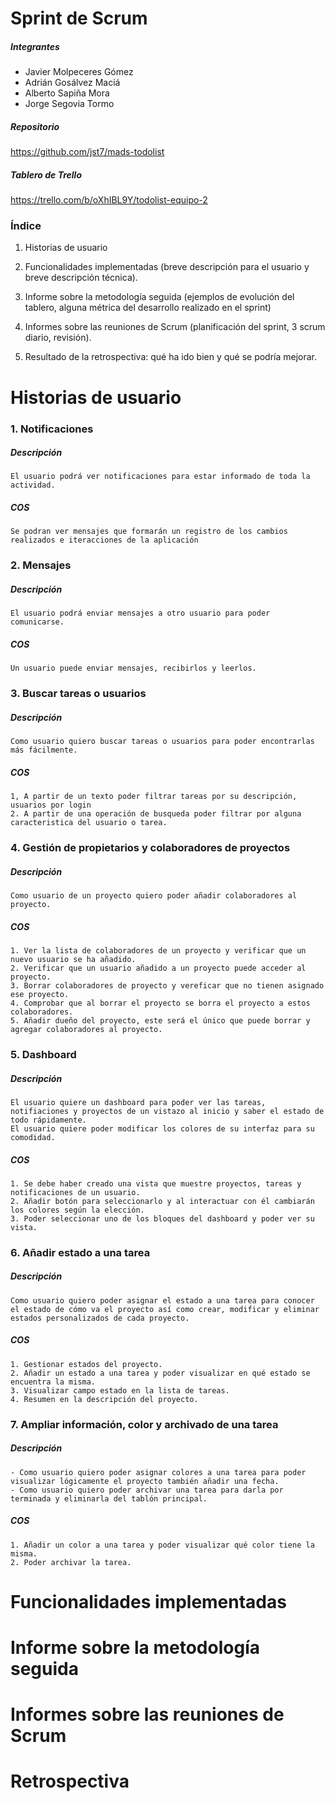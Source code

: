 # Sprint de Scrum

##### Integrantes
- Javier Molpeceres Gómez
- Adrián Gosálvez Maciá
- Alberto Sapiña Mora
- Jorge Segovia Tormo

##### Repositorio

https://github.com/jst7/mads-todolist

##### Tablero de Trello

https://trello.com/b/oXhIBL9Y/todolist-equipo-2

### Índice

1. Historias de usuario

2. Funcionalidades implementadas (breve descripción para el usuario y breve descripción técnica).

3. Informe sobre la metodología seguida (ejemplos de evolución del tablero, alguna métrica del desarrollo realizado en el sprint)

4. Informes sobre las reuniones de Scrum (planificación del sprint, 3 scrum diario, revisión).

5. Resultado de la retrospectiva: qué ha ido bien y qué se podría mejorar.


# Historias de usuario


### 1. Notificaciones

##### Descripción
	El usuario podrá ver notificaciones para estar informado de toda la actividad.

##### COS
	Se podran ver mensajes que formarán un registro de los cambios realizados e iteracciones de la aplicación



### 2. Mensajes

##### Descripción
	El usuario podrá enviar mensajes a otro usuario para poder comunicarse.

##### COS
	Un usuario puede enviar mensajes, recibirlos y leerlos.



### 3. Buscar tareas o usuarios

##### Descripción
	Como usuario quiero buscar tareas o usuarios para poder encontrarlas más fácilmente.

##### COS
	1, A partir de un texto poder filtrar tareas por su descripción, usuarios por login
	2. A partir de una operación de busqueda poder filtrar por alguna caracteristica del usuario o tarea.



### 4. Gestión de propietarios y colaboradores de proyectos

##### Descripción
	Como usuario de un proyecto quiero poder añadir colaboradores al proyecto.

##### COS
	1. Ver la lista de colaboradores de un proyecto y verificar que un nuevo usuario se ha añadido.
	2. Verificar que un usuario añadido a un proyecto puede acceder al proyecto.
	3. Borrar colaboradores de proyecto y vereficar que no tienen asignado ese proyecto.
	4. Comprobar que al borrar el proyecto se borra el proyecto a estos colaboradores.
	5. Añadir dueño del proyecto, este será el único que puede borrar y agregar colaboradores al proyecto.



### 5. Dashboard

##### Descripción
	El usuario quiere un dashboard para poder ver las tareas, notifiaciones y proyectos de un vistazo al inicio y saber el estado de todo rápidamente.
	El usuario quiere poder modificar los colores de su interfaz para su comodidad.

##### COS
	1. Se debe haber creado una vista que muestre proyectos, tareas y notificaciones de un usuario.
	2. Añadir botón para seleccionarlo y al interactuar con él cambiarán los colores según la elección.
	3. Poder seleccionar uno de los bloques del dashboard y poder ver su vista.



### 6. Añadir estado a una tarea

##### Descripción
    Como usuario quiero poder asignar el estado a una tarea para conocer el estado de cómo va el proyecto así como crear, modificar y eliminar estados personalizados de cada proyecto.

##### COS
    1. Gestionar estados del proyecto.
    2. Añadir un estado a una tarea y poder visualizar en qué estado se encuentra la misma.
    3. Visualizar campo estado en la lista de tareas.
    4. Resumen en la descripción del proyecto.



### 7. Ampliar información, color y archivado de una tarea

##### Descripción
    - Como usuario quiero poder asignar colores a una tarea para poder visualizar lógicamente el proyecto también añadir una fecha.
    - Como usuario quiero poder archivar una tarea para darla por terminada y eliminarla del tablón principal.

##### COS
    1. Añadir un color a una tarea y poder visualizar qué color tiene la misma.
    2. Poder archivar la tarea.

# Funcionalidades implementadas
# Informe sobre la metodología seguida
# Informes sobre las reuniones de Scrum
# Retrospectiva

